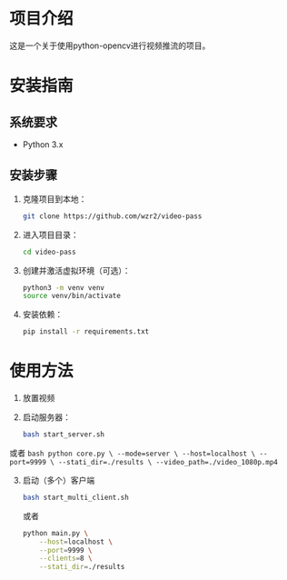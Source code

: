 # 项目介绍

这是一个关于使用python-opencv进行视频推流的项目。

# 安装指南

## 系统要求

- Python 3.x

## 安装步骤

1. 克隆项目到本地：

    ```bash
    git clone https://github.com/wzr2/video-pass
    ```

2. 进入项目目录：

    ```bash
    cd video-pass
    ```

3. 创建并激活虚拟环境（可选）：

    ```bash
    python3 -m venv venv
    source venv/bin/activate
    ```

4. 安装依赖：

    ```bash
    pip install -r requirements.txt
    ```

# 使用方法

1. 放置视频

2. 启动服务器：

    ```bash
    bash start_server.sh
    ```

或者
    ```bash
    python core.py \
        --mode=server \
        --host=localhost \
        --port=9999 \
        --stati_dir=./results \
        --video_path=./video_1080p.mp4
    ```

3. 启动（多个）客户端

    ```bash
    bash start_multi_client.sh
    ```
    或者
    ```bash
    python main.py \
        --host=localhost \
        --port=9999 \
        --clients=8 \
        --stati_dir=./results
    ```
